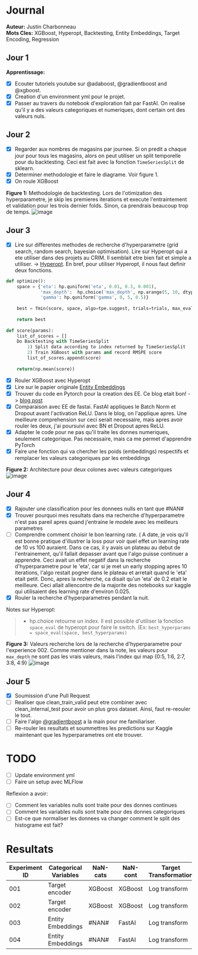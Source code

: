# Journal  
__Auteur:__ Justin Charbonneau  
__Mots Cles:__ XGBoost, Hyperopt, Backtesting, Entity Embeddings, Target Encoding, Regression

## Jour 1

**Apprentissage:**

- [x] Ecouter tutoriels youtube sur @adaboost, @gradientboost and @xgboost.
- [x] Creation d'un environment yml pour le projet.
- [x] Passer au travers du notebook d'exploration fait par FastAI. On realise qu'il y a des valeurs categoriques et numeriques, dont certain ont des valeurs nuls.

## Jour 2

- [x] Regarder aux nombres de magasins par journee. Si on predit a chaque jour pour tous les magasins, alors on peut utiliser un split temporelle pour du backtesting. Ceci est fait avec la fonction `TimeSeriesSplit` de sklearn.
- [x] Determiner methodologie et faire le diagrame. Voir figure 1.
- [x] On roule XGBoost 

**Figure 1:** Methodologie de backtesting. Lors de l'otimization des hyperparametre, je skip les premieres iterations et execute l'entraintement et validation pour les trois dernier folds. Sinon, ca prendrais beaucoup trop de temps.
![image](https://user-images.githubusercontent.com/25487881/78314966-a32d8600-7529-11ea-9560-b80d5c1e5435.png)

## Jour 3

- [x] Lire sur differentes methodes de recherche d'hyperparametre (grid search, random search, bayesian optimisation). Lire sur Hyperopt qui a ete utiliser dans des projets au CRIM. Il semblait etre bien fait et simple a utiliser. -> [Hyperopt](https://github.com/hyperopt/hyperopt). En bref, pour utiliser Hyperopt, il nous faut definir deux fonctions. 

```python
def optimize():
    space = {'eta': hp.quniform('eta', 0.01, 0.3, 0.001),
             'max_depth':  hp.choice('max_depth', np.arange(5, 10, dtype=int)),
             'gamma': hp.quniform('gamma', 0, 5, 0.5)}
             
    best = fmin(score, space, algo=tpe.suggest, trials=trials, max_evals=100)
    
    return best
    
def score(params):
    list_of_scores = []
    Do Backtesting with TimeSeriesSplit
        1) Split data according to index returned by TimeSeriesSplit
        2) Train XGBoost with params and record RMSPE score
        list_of_scores.append(score)
        
    return(np.mean(score))
```  

- [x] Rouler XGBoost avec Hyperopt 
- [x] Lire sur le papier originale [Entity Embeddings](https://arxiv.org/pdf/1604.06737.pdf)
- [x] Trouver du code en Pytorch pour la creation des EE. Ce blog etait bon! -> [blog post](https://yashuseth.blog/2018/07/22/pytorch-neural-network-for-tabular-data-with-categorical-embeddings/)
- [x] Comparaison avec EE de fastai. FastAI appliques le Batch Norm et Dropout avant l'activation ReLU. Dans le blog, on l'applique apres. Une meilleure
comprehension sur ceci serait necessaire, mais apres avoir rouler les deux, j'ai poursuivi avec BN et Dropout apres ReLU.
- [x] Adapter le code pour ne pas qu'il traite les donnes numeriques, seulement categorique. Pas necessaire, mais ca me permet
d'apprendre PyTorch
- [x] Faire une fonction qui va chercher les poids (embeddings) respectifs et remplacer les valeurs categoriques par les embeddings

**Figure 2:** Architecture pour deux colones avec valeurs categoriques
![image](https://user-images.githubusercontent.com/25487881/78181963-42bc1d00-7433-11ea-8236-6dd6f64e247a.png)

## Jour 4

- [x] Rajouter une classification pour les donnees nulls en tant que #NAN#
- [x] Trouver pourquoi mes resultats dans ma recherche d'hyperparametre n'est pas pareil apres quand j'entraine le modele avec les meilleurs 
parametres
- [ ] Comprendre comment choisir le bon learning rate. ( A date, je vois qu'il est bonne pratique d'illustrer la loss pour voir quel effet un
learning rate de 10 vs 100 auraient. Dans ce cas, il y avais un plateau au debut de l'entrainement, qu'il fallait depasser avant que l'algo
puisse continuer a apprendre.  Ceci avait un effet negatif dans la recherche d'hyperparametre pour le 'eta', car si je met un early stopping apres
10 iterations, l'algo restait pogner dans le plateau et arretait quand le 'eta' etait petit. Donc, apres la recherche, ca disait qu'un 'eta' de 
0.2 etait le meilleure. Ceci allait allencontre de la majorite des notebooks sur kaggle qui utilisaient des learning rate d'environ 0.025.
- [x] Rouler la recherche d'hyperparametres pendant la nuit. 

Notes sur Hyperopt:
> - hp.choice retourne un index. Il est possible d'utiliser la fonction `space_eval` de hyperopt pour faire le switch. (Ex: `best_hyperparams = space_eval(space, best_hyperparams)`

**Figure 3:** Valeurs recherche lors de la recherche d'hyperparametre pour l'experience 002. Comme mentioner dans la note, les valeurs pour `max_depth` ne sont pas les vrais valeurs, mais l'index qui map {0:5, 1:6, 2:7, 3:8, 4:9}
![image](https://user-images.githubusercontent.com/25487881/78713644-98d40900-78e8-11ea-9c54-1e961d97c11b.png)

## Jour 5

- [x] Soumission d'une Pull Request 
- [ ] Realiser que clean_train_valid peut etre combiner avec clean_internal_test pour avoir un plus gros dataset. Ainsi, faut re-reouler le tout.
- [ ] Faire l'algo [@gradientboost](https://www.youtube.com/watch?v=2xudPOBz-vs&t=281s) a la main pour me familiariser.
- [ ] Re-rouler les resultats et soummettres les predictions sur Kaggle maintenant que les hyperparametres ont ete trouver.

# TODO

- [ ] Update environment yml
- [ ] Faire un setup avec MLFlow

Reflexion a avoir:

- [ ] Comment les variables nulls sont traite pour des donnes continues
- [ ] Comment les variables nulls sont traite pour des donnes categoriques
- [ ] Est-ce que normaliser les donnees va changer comment le split des histograme est fait?

# Resultats

| Experiment ID | Categorical Variables | NaN-cats | NaN-cont | Target Transformation | Hyperparameter Search | Backtesting            | Private Score | Public Score
|---------------|-----------------------|----------|----------|-----------------------|-----------------------|------------------------|---------------|--------------
| 001           | Target encoder        | XGBoost  | XGBoost  | Log transform         | Default               | No                     | 0.16925       | 0.17975
| 002           | Target encoder        | XGBoost  | XGBoost  | Log transform         | HyperOpt (100)        | TimeSeriesSplit k = 3  | 0.13975       | 0.12481
| 003           | Entity Embeddings     | #NAN#    | FastAI   | Log transform         | Default               | No                     | 0.15251       | 0.14079
| 004           | Entity Embeddings     | #NAN#    | FastAI   | Log transform         | HyperOpt (100)        | TimeSeriesSplit k = 3  | 0.13081       | 0.11572
